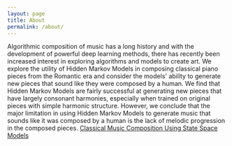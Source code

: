 ```yaml
---
layout: page
title: About
permalink: /about/
---
```


Algorithmic composition of music has a long history and with the development of powerful deep learning methods, there has recently been increased interest in exploring algorithms and models to create art.  We explore the utility of Hidden Markov Models in composing classical piano pieces from the Romantic era and consider the models' ability  to generate new pieces that sound like they were composed by a human.  We find that Hidden Markov Models are fairly successful at generating new pieces that have largely consonant harmonies, especially when trained on original pieces with simple harmonic structure.  However, we conclude that the major limitation in using Hidden Markov Models to generate music that sounds like it was composed by a human is the lack of melodic progression in the composed pieces. [Classical Music Composition Using State Space Models](https://arxiv.org/abs/1708.03822)

